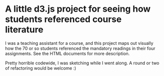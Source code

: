 # A little d3.js project for seeing how students referenced course literature

I was a teaching assistant for a course, and this project maps out visually how the 70 or so students referenced the mandatory readings in their four assignments. See the HTML documents for more description.

Pretty horrible codewide, I was sketching while I went along. A round or two of refactoring would be welcome :)